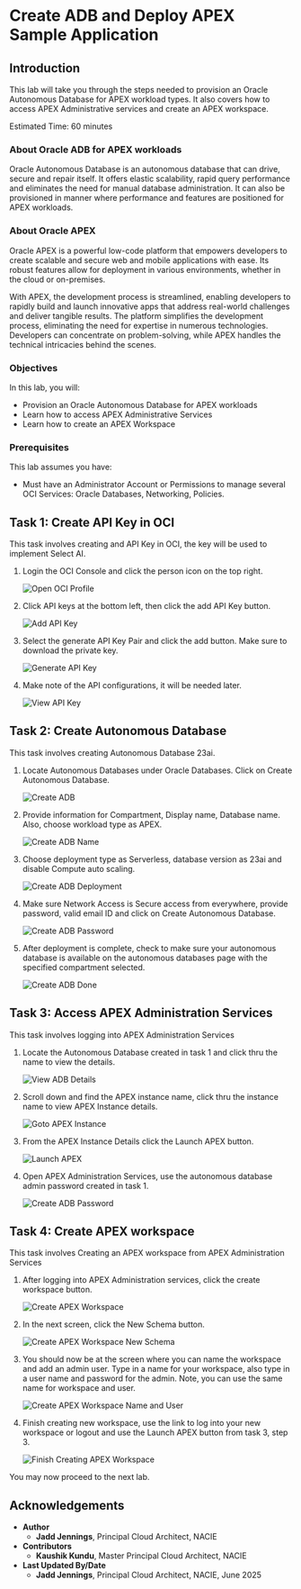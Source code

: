 # Create ADB and Deploy APEX Sample Application 

## Introduction

This lab will take you through the steps needed to provision an Oracle Autonomous Database for APEX workload types. It also covers how to access APEX Administrative services and create an APEX workspace.

Estimated Time: 60 minutes

### About Oracle ADB for APEX workloads

Oracle Autonomous Database is an autonomous database that can drive, secure and repair itself. It offers elastic scalability, rapid query performance and eliminates the need for manual database administration. It can also be provisioned in manner where performance and features are positioned for APEX workloads.

### About Oracle APEX 

Oracle APEX is a powerful low-code platform that empowers developers to create scalable and secure web and mobile applications with ease. Its robust features allow for deployment in various environments, whether in the cloud or on-premises.

With APEX, the development process is streamlined, enabling developers to rapidly build and launch innovative apps that address real-world challenges and deliver tangible results. The platform simplifies the development process, eliminating the need for expertise in numerous technologies. Developers can concentrate on problem-solving, while APEX handles the technical intricacies behind the scenes. 


### Objectives

In this lab, you will:

* Provision an Oracle Autonomous Database for APEX workloads
* Learn how to access APEX Administrative Services
* Learn how to create an APEX Workspace 


### Prerequisites

This lab assumes you have:

* Must have an Administrator Account or Permissions to manage several OCI Services: Oracle Databases, Networking, Policies.

## Task 1: Create API Key in OCI

This task involves creating and API Key in OCI, the key will be used to implement Select AI.

1. Login the OCI Console and click the person icon on the top right.

    ![Open OCI Profile](images/oci_profile.png)

2. Click API keys at the bottom left, then click the add API Key button.

    ![Add API Key](images/oci_add_api_key.png)

3. Select the generate API Key Pair and click the add button. Make sure to download the private key.

    ![Generate API Key](images/oci_add_api_key_generate.png)

4. Make note of the API configurations, it will be needed later.

    ![View API Key](images/add_api_key_config_view.png)

## Task 2: Create Autonomous Database

This task involves creating Autonomous Database 23ai.

1. Locate Autonomous Databases under Oracle Databases. Click on Create Autonomous Database.

    ![Create ADB](images/create_adb.png)

2. Provide information for Compartment, Display name, Database name. Also, choose workload type as APEX.
    
    ![Create ADB Name](images/create_adb_name_workload.png)
    
3. Choose deployment type as Serverless, database version as 23ai and disable Compute auto scaling.

    ![Create ADB Deployment](images/create_adb_deployment_type.png)

4. Make sure Network Access is Secure access from everywhere, provide password, valid email ID and click on Create Autonomous Database.

    ![Create ADB Password](images/create_adb_password_network.png)

5. After deployment is complete, check to make sure your autonomous database is available on the autonomous databases page with the specified compartment selected.

    ![Create ADB Done](images/create_adb_complete.png)

 
## Task 3: Access APEX Administration Services

This task involves logging into APEX Administration Services

1. Locate the Autonomous Database created in task 1 and click thru the name to view the details.

    ![View ADB Details](images/adb_details.png)

2. Scroll down and find the APEX instance name, click thru the instance name to view APEX Instance details.
    
    ![Goto APEX Instance](images/apex_instance_name.png)
    
3. From the APEX Instance Details click the Launch APEX button.

    ![Launch APEX](images/launch_apex.png)

4. Open APEX Administration Services, use the autonomous database admin password created in task 1.

    ![Create ADB Password](images/apex_admin_services.png)


## Task 4: Create APEX workspace 


This task involves Creating an APEX workspace from APEX Administration Services

1. After logging into APEX Administration services, click the create workspace button.

    ![Create APEX Workspace](images/apex_create_workspace.png)

2. In the next screen, click the New Schema button.

    ![Create APEX Workspace New Schema](images/apex_create_workspace_schema.png)

3. You should now be at the screen where you can name the workspace and add an admin user. Type in a name for your workspace, also type in a user name and password for the admin. Note, you can use the same name for workspace and user.

    ![Create APEX Workspace Name and User](images/apex_create_workspace_name_user.png)

4. Finish creating new workspace, use the link to log into your new workspace or logout and use the Launch APEX button from task 3, step 3.

    ![Finish Creating APEX Workspace](images/apex_create_workspace_done.png)


You may now proceed to the next lab.



## Acknowledgements

* **Author**
    * **Jadd Jennings**, Principal Cloud Architect, NACIE
* **Contributors**
    * **Kaushik Kundu**, Master Principal Cloud Architect, NACIE
* **Last Updated By/Date**
    * **Jadd Jennings**, Principal Cloud Architect, NACIE, June 2025
